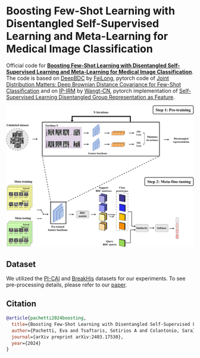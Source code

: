 # Boosting Few-Shot Learning with Disentangled Self-Supervised Learning and Meta-Learning for Medical Image Classification
Official code for [**Boosting Few-Shot Learning with Disentangled Self-Supervised Learning and Meta-Learning for Medical Image Classification**](https://arxiv.org/abs/2403.17530). The code is based on [DeepBDC](https://github.com/Fei-Long121/DeepBDC) by [FeiLong](https://github.com/Fei-Long121), pytorch code of [Joint Distribution Matters: Deep Brownian Distance Covariance for Few-Shot Classification](https://openaccess.thecvf.com/content/CVPR2022/papers/Xie_Joint_Distribution_Matters_Deep_Brownian_Distance_Covariance_for_Few-Shot_Classification_CVPR_2022_paper.pdf) and on [IP-IRM](https://github.com/Wangt-CN/IP-IRM) by [Wangt-CN](https://github.com/Wangt-CN), pytorch implementation of [Self-Supervised Learning Disentangled Group Representation as Feature](https://proceedings.neurips.cc/paper/2021/file/97416ac0f58056947e2eb5d5d253d4f2-Paper.pdf).

![boosting_fsl](./img/boosting_fsl.png)

## Dataset
We utilized the [PI-CAI](https://zenodo.org/records/6517398) and [BreakHis](https://web.inf.ufpr.br/vri/databases/breast-cancer-histopathological-database-breakhis/) datasets for our experiments. To see pre-processing details, please refer to our [paper](https://arxiv.org/abs/2403.17530).

## Citation

```bibtex
@article{pachetti2024boosting,
  title={Boosting Few-Shot Learning with Disentangled Self-Supervised Learning and Meta-Learning for Medical Image Classification},
  author={Pachetti, Eva and Tsaftaris, Sotirios A and Colantonio, Sara},
  journal={arXiv preprint arXiv:2403.17530},
  year={2024}
}
```
